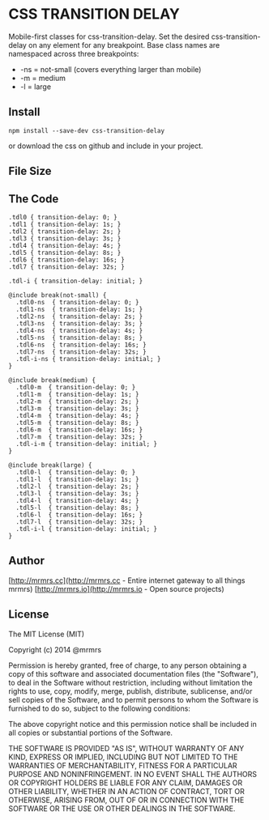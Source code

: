 # CSS TRANSITION DELAY

  Mobile-first classes for css-transition-delay.
  Set the desired css-transition-delay on any element for any breakpoint.
  Base class names are namespaced across three breakpoints:

*  -ns = not-small (covers everything larger than mobile)
*  -m  = medium
*  -l  = large

## Install
```
npm install --save-dev css-transition-delay
```
or download the css on github and include in your project.

## File Size


## The Code
```
.tdl0 { transition-delay: 0; }
.tdl1 { transition-delay: 1s; }
.tdl2 { transition-delay: 2s; }
.tdl3 { transition-delay: 3s; }
.tdl4 { transition-delay: 4s; }
.tdl5 { transition-delay: 8s; }
.tdl6 { transition-delay: 16s; }
.tdl7 { transition-delay: 32s; }

.tdl-i { transition-delay: initial; }

@include break(not-small) {
  .tdl0-ns  { transition-delay: 0; }
  .tdl1-ns  { transition-delay: 1s; }
  .tdl2-ns  { transition-delay: 2s; }
  .tdl3-ns  { transition-delay: 3s; }
  .tdl4-ns  { transition-delay: 4s; }
  .tdl5-ns  { transition-delay: 8s; }
  .tdl6-ns  { transition-delay: 16s; }
  .tdl7-ns  { transition-delay: 32s; }
  .tdl-i-ns { transition-delay: initial; }
}

@include break(medium) {
  .tdl0-m  { transition-delay: 0; }
  .tdl1-m  { transition-delay: 1s; }
  .tdl2-m  { transition-delay: 2s; }
  .tdl3-m  { transition-delay: 3s; }
  .tdl4-m  { transition-delay: 4s; }
  .tdl5-m  { transition-delay: 8s; }
  .tdl6-m  { transition-delay: 16s; }
  .tdl7-m  { transition-delay: 32s; }
  .tdl-i-m { transition-delay: initial; }
}

@include break(large) {
  .tdl0-l  { transition-delay: 0; }
  .tdl1-l  { transition-delay: 1s; }
  .tdl2-l  { transition-delay: 2s; }
  .tdl3-l  { transition-delay: 3s; }
  .tdl4-l  { transition-delay: 4s; }
  .tdl5-l  { transition-delay: 8s; }
  .tdl6-l  { transition-delay: 16s; }
  .tdl7-l  { transition-delay: 32s; }
  .tdl-i-l { transition-delay: initial; }
}

```

## Author

[http://mrmrs.cc](http://mrmrs.cc - Entire internet gateway to all things mrmrs)
[http://mrmrs.io](http://mrmrs.io - Open source projects)

## License

The MIT License (MIT)

Copyright (c) 2014 @mrmrs

Permission is hereby granted, free of charge, to any person obtaining a copy
of this software and associated documentation files (the "Software"), to deal
in the Software without restriction, including without limitation the rights
to use, copy, modify, merge, publish, distribute, sublicense, and/or sell
copies of the Software, and to permit persons to whom the Software is
furnished to do so, subject to the following conditions:

The above copyright notice and this permission notice shall be included in
all copies or substantial portions of the Software.

THE SOFTWARE IS PROVIDED "AS IS", WITHOUT WARRANTY OF ANY KIND, EXPRESS OR
IMPLIED, INCLUDING BUT NOT LIMITED TO THE WARRANTIES OF MERCHANTABILITY,
FITNESS FOR A PARTICULAR PURPOSE AND NONINFRINGEMENT. IN NO EVENT SHALL THE
AUTHORS OR COPYRIGHT HOLDERS BE LIABLE FOR ANY CLAIM, DAMAGES OR OTHER
LIABILITY, WHETHER IN AN ACTION OF CONTRACT, TORT OR OTHERWISE, ARISING FROM,
OUT OF OR IN CONNECTION WITH THE SOFTWARE OR THE USE OR OTHER DEALINGS IN
THE SOFTWARE.

